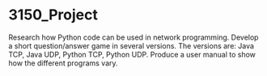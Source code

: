 # 3150_Project
Research how Python code can be used in network programming. Develop a short question/answer game in several versions. The versions are: Java TCP, Java UDP, Python TCP, Python UDP. Produce a user manual to show how the different programs vary.
